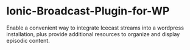 # Ionic-Broadcast-Plugin-for-WP
Enable a convenient way to integrate Icecast streams into a wordpress installation, plus provide additional resources to organize and display episodic content.
